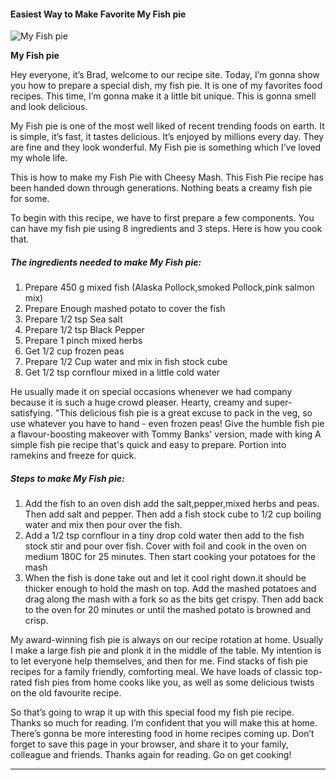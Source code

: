             

#### Easiest Way to Make Favorite My Fish pie

![My Fish pie](https://img-global.cpcdn.com/recipes/4a6917398a4cb4de/751x532cq70/my-fish-pie-recipe-main-photo.jpg)

**My Fish pie**

Hey everyone, it’s Brad, welcome to our recipe site. Today, I’m gonna show you how to prepare a special dish, my fish pie. It is one of my favorites food recipes. This time, I’m gonna make it a little bit unique. This is gonna smell and look delicious.

My Fish pie is one of the most well liked of recent trending foods on earth. It is simple, it’s fast, it tastes delicious. It’s enjoyed by millions every day. They are fine and they look wonderful. My Fish pie is something which I’ve loved my whole life.

This is how to make my Fish Pie with Cheesy Mash. This Fish Pie recipe has been handed down through generations. Nothing beats a creamy fish pie for some.

To begin with this recipe, we have to first prepare a few components. You can have my fish pie using 8 ingredients and 3 steps. Here is how you cook that.

##### The ingredients needed to make My Fish pie:

1.  Prepare 450 g mixed fish (Alaska Pollock,smoked Pollock,pink salmon mix)
2.  Prepare Enough mashed potato to cover the fish
3.  Prepare 1/2 tsp Sea salt
4.  Prepare 1/2 tsp Black Pepper
5.  Prepare 1 pinch mixed herbs
6.  Get 1/2 cup frozen peas
7.  Prepare 1/2 Cup water and mix in fish stock cube
8.  Get 1/2 tsp cornflour mixed in a little cold water

He usually made it on special occasions whenever we had company because it is such a huge crowd pleaser. Hearty, creamy and super-satisfying. "This delicious fish pie is a great excuse to pack in the veg, so use whatever you have to hand - even frozen peas! Give the humble fish pie a flavour-boosting makeover with Tommy Banks' version, made with king A simple fish pie recipe that's quick and easy to prepare. Portion into ramekins and freeze for quick.

##### Steps to make My Fish pie:

1.  Add the fish to an oven dish add the salt,pepper,mixed herbs and peas. Then add salt and pepper. Then add a fish stock cube to 1/2 cup boiling water and mix then pour over the fish.
2.  Add a 1/2 tsp cornflour in a tiny drop cold water then add to the fish stock stir and pour over fish. Cover with foil and cook in the oven on medium 180C for 25 minutes. Then start cooking your potatoes for the mash
3.  When the fish is done take out and let it cool right down.it should be thicker enough to hold the mash on top. Add the mashed potatoes and drag along the mash with a fork so as the bits get crispy. Then add back to the oven for 20 minutes or until the mashed potato is browned and crisp.

My award-winning fish pie is always on our recipe rotation at home. Usually I make a large fish pie and plonk it in the middle of the table. My intention is to let everyone help themselves, and then for me. Find stacks of fish pie recipes for a family friendly, comforting meal. We have loads of classic top-rated fish pies from home cooks like you, as well as some delicious twists on the old favourite recipe.

So that’s going to wrap it up with this special food my fish pie recipe. Thanks so much for reading. I’m confident that you will make this at home. There’s gonna be more interesting food in home recipes coming up. Don’t forget to save this page in your browser, and share it to your family, colleague and friends. Thanks again for reading. Go on get cooking!

* * *